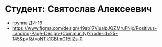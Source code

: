 # Студент: Святослав Алексеевич
- группа ДИ-16
- https://www.figma.com/design/49ab17ViualpJQZMruFNjx/Positivus-Landing-Page-Design-(Community)?node-id=25-145&p=f&t=oNTk1CBfmG15IlZs-0